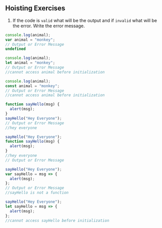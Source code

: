 ## Hoisting Exercises

1. If the code is `valid` what will be the output and if `invalid` what will be the error. Write the error message.

```js
console.log(animal);
var animal = "monkey";
// Output or Error Message
undefined
```

```js
console.log(animal);
let animal = "monkey";
// Output or Error Message
//cannot access animal before initialization
```

```js
console.log(animal);
const animal = "monkey";
// Output or Error Message
//cannot access animal before initialization
```

```js
function sayHello(msg) {
  alert(msg);
}
sayHello("Hey Everyone");
// Output or Error Message
//hey everyone
```

```js
sayHello("Hey Everyone");
function sayHello(msg) {
  alert(msg);
}
//hey everyone
// Output or Error Message
```

```js
sayHello("Hey Everyone");
var sayHello = msg => {
  alert(msg);
};
// Output or Error Message
//sayHello is not a function
```

```js
sayHello("Hey Everyone");
let sayHello = msg => {
  alert(msg);
};
//cannot access sayHello before initialization
```
